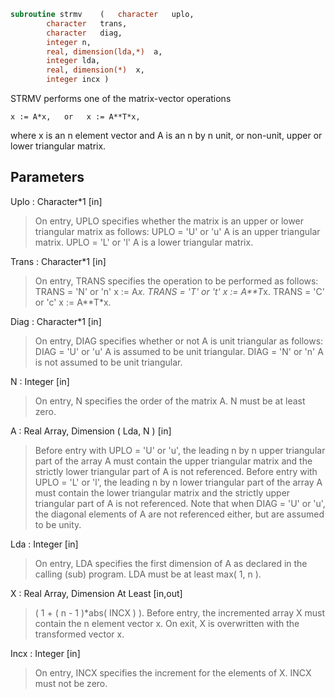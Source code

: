 ```fortran
subroutine strmv	(	character	uplo,
		character	trans,
		character	diag,
		integer	n,
		real, dimension(lda,*)	a,
		integer	lda,
		real, dimension(*)	x,
		integer	incx )
```

 STRMV  performs one of the matrix-vector operations

    x := A*x,   or   x := A**T*x,

 where x is an n element vector and  A is an n by n unit, or non-unit,
 upper or lower triangular matrix.

## Parameters
Uplo : Character*1 [in]
> On entry, UPLO specifies whether the matrix is an upper or
> lower triangular matrix as follows:
> UPLO = 'U' or 'u'   A is an upper triangular matrix.
> UPLO = 'L' or 'l'   A is a lower triangular matrix.

Trans : Character*1 [in]
> On entry, TRANS specifies the operation to be performed as
> follows:
> TRANS = 'N' or 'n'   x := A*x.
> TRANS = 'T' or 't'   x := A**T*x.
> TRANS = 'C' or 'c'   x := A**T*x.

Diag : Character*1 [in]
> On entry, DIAG specifies whether or not A is unit
> triangular as follows:
> DIAG = 'U' or 'u'   A is assumed to be unit triangular.
> DIAG = 'N' or 'n'   A is not assumed to be unit
> triangular.

N : Integer [in]
> On entry, N specifies the order of the matrix A.
> N must be at least zero.

A : Real Array, Dimension ( Lda, N ) [in]
> Before entry with  UPLO = 'U' or 'u', the leading n by n
> upper triangular part of the array A must contain the upper
> triangular matrix and the strictly lower triangular part of
> A is not referenced.
> Before entry with UPLO = 'L' or 'l', the leading n by n
> lower triangular part of the array A must contain the lower
> triangular matrix and the strictly upper triangular part of
> A is not referenced.
> Note that when  DIAG = 'U' or 'u', the diagonal elements of
> A are not referenced either, but are assumed to be unity.

Lda : Integer [in]
> On entry, LDA specifies the first dimension of A as declared
> in the calling (sub) program. LDA must be at least
> max( 1, n ).

X : Real Array, Dimension At Least [in,out]
> ( 1 + ( n - 1 )*abs( INCX ) ).
> Before entry, the incremented array X must contain the n
> element vector x. On exit, X is overwritten with the
> transformed vector x.

Incx : Integer [in]
> On entry, INCX specifies the increment for the elements of
> X. INCX must not be zero.

